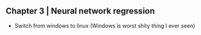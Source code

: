 ## Chapter 3 | Neural network regression

- Switch from windows to linux (Windows is worst shity thing I ever seen)